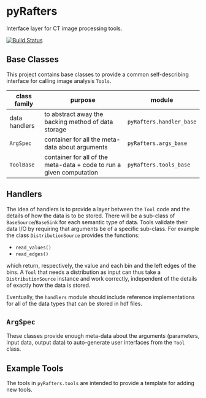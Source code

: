 pyRafters
==============

Interface layer for CT image processing tools.

[![Build Status](https://travis-ci.org/NSLS-II/pyRafters.png?branch=master)](https://travis-ci.org/NSLS-II/pyRafters)

Base Classes
------------

This project contains base classes to provide a common self-describing
interface for calling image analysis `Tools`.

class family | purpose | module
------------ | ------- | ------
data handlers | to abstract away the backing method of data storage | `pyRafters.handler_base`
`ArgSpec` | container for all the meta-data about arguments | `pyRafters.args_base`
`ToolBase` | container for all of the meta-data + code to run a given computation | `pyRafters.tools_base`

Handlers
--------

The idea of handlers is to provide a layer between the `Tool` code and
the details of how the data is to be stored.  There will be a
sub-class of `BaseSource`/`BaseSink` for each semantic type of data.
Tools validate their data I/O by requiring that arguments be of a
specific sub-class.  For example the class `DistributionSource`
provides the functions:

 - `read_values()`
 - `read_edges()`

which return, respectively, the value and each bin and the left edges
of the bins.  A `Tool` that needs a distribution as input can thus
take a `DistributionSource` instance and work correctly, independent
of the details of exactly how the data is stored.


Eventually, the `handlers` module should include reference
implementations for all of the data types that can be stored in hdf files.

`ArgSpec`
---------

These classes provide enough meta-data about the arguments
(parameters, input data, output data) to auto-generate user interfaces
from the `Tool` class.


Example Tools
-------------



The tools in `pyRafters.tools` are intended to provide a template for adding new tools.

